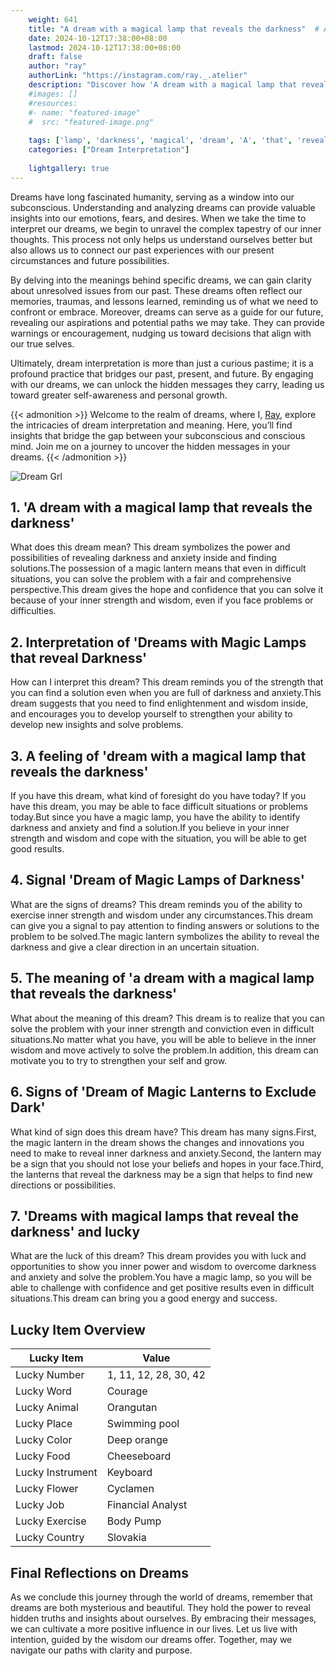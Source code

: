 ```yaml
---
    weight: 641
    title: "A dream with a magical lamp that reveals the darkness"  # Assuming 'title' column exists
    date: 2024-10-12T17:38:00+08:00
    lastmod: 2024-10-12T17:38:00+08:00
    draft: false
    author: "ray"
    authorLink: "https://instagram.com/ray._.atelier"
    description: "Discover how 'A dream with a magical lamp that reveals the darkness' can interpret your future and uncover its significant meanings in your life."
    #images: []
    #resources:
    #- name: "featured-image"
    #  src: "featured-image.png"
    
    tags: ['lamp', 'darkness', 'magical', 'dream', 'A', 'that', 'reveals']
    categories: ["Dream Interpretation"]
    
    lightgallery: true
---
```

    
Dreams have long fascinated humanity, serving as a window into our subconscious. Understanding and analyzing dreams can provide valuable insights into our emotions, fears, and desires. When we take the time to interpret our dreams, we begin to unravel the complex tapestry of our inner thoughts. This process not only helps us understand ourselves better but also allows us to connect our past experiences with our present circumstances and future possibilities.

By delving into the meanings behind specific dreams, we can gain clarity about unresolved issues from our past. These dreams often reflect our memories, traumas, and lessons learned, reminding us of what we need to confront or embrace. Moreover, dreams can serve as a guide for our future, revealing our aspirations and potential paths we may take. They can provide warnings or encouragement, nudging us toward decisions that align with our true selves.

Ultimately, dream interpretation is more than just a curious pastime; it is a profound practice that bridges our past, present, and future. By engaging with our dreams, we can unlock the hidden messages they carry, leading us toward greater self-awareness and personal growth.

{{< admonition >}}
Welcome to the realm of dreams, where I, [Ray](https://instagram.com/ray._.atelier), explore the intricacies of dream interpretation and meaning. Here, you’ll find insights that bridge the gap between your subconscious and conscious mind. Join me on a journey to uncover the hidden messages in your dreams.
{{< /admonition >}}

![Dream Grl](https://cdn.pixabay.com/photo/2017/11/02/03/35/gothic-2910057_1280.jpg "Dream Grl")

## 1. 'A dream with a magical lamp that reveals the darkness'
What does this dream mean?
This dream symbolizes the power and possibilities of revealing darkness and anxiety inside and finding solutions.The possession of a magic lantern means that even in difficult situations, you can solve the problem with a fair and comprehensive perspective.This dream gives the hope and confidence that you can solve it because of your inner strength and wisdom, even if you face problems or difficulties.

## 2. Interpretation of 'Dreams with Magic Lamps that reveal Darkness'
How can I interpret this dream?
This dream reminds you of the strength that you can find a solution even when you are full of darkness and anxiety.This dream suggests that you need to find enlightenment and wisdom inside, and encourages you to develop yourself to strengthen your ability to develop new insights and solve problems.

## 3. A feeling of 'dream with a magical lamp that reveals the darkness'
If you have this dream, what kind of foresight do you have today?
If you have this dream, you may be able to face difficult situations or problems today.But since you have a magic lamp, you have the ability to identify darkness and anxiety and find a solution.If you believe in your inner strength and wisdom and cope with the situation, you will be able to get good results.

## 4. Signal 'Dream of Magic Lamps of Darkness'
What are the signs of dreams?
This dream reminds you of the ability to exercise inner strength and wisdom under any circumstances.This dream can give you a signal to pay attention to finding answers or solutions to the problem to be solved.The magic lantern symbolizes the ability to reveal the darkness and give a clear direction in an uncertain situation.

## 5. The meaning of 'a dream with a magical lamp that reveals the darkness'
What about the meaning of this dream?
This dream is to realize that you can solve the problem with your inner strength and conviction even in difficult situations.No matter what you have, you will be able to believe in the inner wisdom and move actively to solve the problem.In addition, this dream can motivate you to try to strengthen your self and grow.

## 6. Signs of 'Dream of Magic Lanterns to Exclude Dark'
What kind of sign does this dream have?
This dream has many signs.First, the magic lantern in the dream shows the changes and innovations you need to make to reveal inner darkness and anxiety.Second, the lantern may be a sign that you should not lose your beliefs and hopes in your face.Third, the lanterns that reveal the darkness may be a sign that helps to find new directions or possibilities.

## 7. 'Dreams with magical lamps that reveal the darkness' and lucky
What are the luck of this dream?
This dream provides you with luck and opportunities to show you inner power and wisdom to overcome darkness and anxiety and solve the problem.You have a magic lamp, so you will be able to challenge with confidence and get positive results even in difficult situations.This dream can bring you a good energy and success.

## Lucky Item Overview
| Lucky Item          | Value              |
|---------------|--------------------|
| Lucky Number        | 1, 11, 12, 28, 30, 42  |
| Lucky Word          | Courage |
| Lucky Animal        | Orangutan |
| Lucky Place         | Swimming pool     |
| Lucky Color         | Deep orange     |
| Lucky Food          | Cheeseboard      |
| Lucky Instrument    | Keyboard |
| Lucky Flower        | Cyclamen    |
| Lucky Job           | Financial Analyst       |
| Lucky Exercise      | Body Pump  |
| Lucky Country       | Slovakia    |


##  Final Reflections on Dreams

As we conclude this journey through the world of dreams, remember that dreams are both mysterious and beautiful. They hold the power to reveal hidden truths and insights about ourselves. By embracing their messages, we can cultivate a more positive influence in our lives. Let us live with intention, guided by the wisdom our dreams offer. Together, may we navigate our paths with clarity and purpose.
